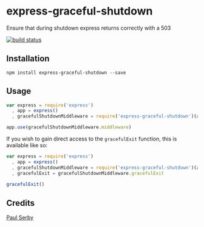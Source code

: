 # express-graceful-shutdown

Ensure that during shutdown express returns correctly with a 503

[![build status](https://secure.travis-ci.org/serby/express-graceful-shutdown.png)](http://travis-ci.org/serby/express-graceful-shutdown)

## Installation

```
npm install express-graceful-shutdown --save
```

## Usage

```js
var express = require('express')
  , app = express()
  , gracefulShutdownMiddleware = require('express-graceful-shutdown')(app)

app.use(gracefulShutdownMiddleware.middleware)
```

If you wish to gain direct access to the `gracefulExit` function, this is available like so:

```js
var express = require('express')
  , app = express()
  , gracefulShutdownMiddleware = require('express-graceful-shutdown')(app)
  , gracefulExit = gracefulShutdownMiddleware.gracefulExit

gracefulExit()
```

## Credits
[Paul Serby](https://github.com/serby/)
